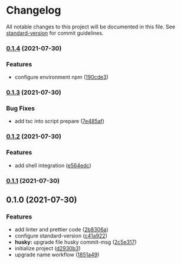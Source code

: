 # Changelog

All notable changes to this project will be documented in this file. See [standard-version](https://github.com/conventional-changelog/standard-version) for commit guidelines.

### [0.1.4](https://github.com/JonDotsoy/commit-help/compare/v0.1.3...v0.1.4) (2021-07-30)

### Features

- configure environment npm ([190cde3](https://github.com/JonDotsoy/commit-help/commit/190cde30fd86ef780edf13983fa132a53294127f))

### [0.1.3](https://github.com/JonDotsoy/commit-help/compare/v0.1.2...v0.1.3) (2021-07-30)

### Bug Fixes

- add tsc into script prepare ([7e485af](https://github.com/JonDotsoy/commit-help/commit/7e485af29db58f44cbd1d7383e6ab834164c27bc))

### [0.1.2](https://github.com/JonDotsoy/commit-help/compare/v0.1.1...v0.1.2) (2021-07-30)

### Features

- add shell integration ([e564edc](https://github.com/JonDotsoy/commit-help/commit/e564edc4041ac108bdc1b4e346ad01b2a6b87880))

### [0.1.1](https://github.com/JonDotsoy/commit-help/compare/v0.1.0...v0.1.1) (2021-07-30)

## 0.1.0 (2021-07-30)

### Features

- add linter and prettier code ([2b8306a](https://github.com/JonDotsoy/commit-help/commit/2b8306ad32157a31beb726957bf4848a4e8fcdce))
- configure standard-version ([c41a922](https://github.com/JonDotsoy/commit-help/commit/c41a922ff83245f801f57898c50d3dc62586e7c2))
- **husky:** upgrade file husky commit-msg ([2c5e317](https://github.com/JonDotsoy/commit-help/commit/2c5e317eb6f9f1126326259219a4a865f701c495))
- initialize project ([d2930b3](https://github.com/JonDotsoy/commit-help/commit/d2930b3b6824096def972c9dd2d7eb661190ec82))
- upgrade name workflow ([1851a49](https://github.com/JonDotsoy/commit-help/commit/1851a493f6aae1fed7c1f077628066af110c90fc))
